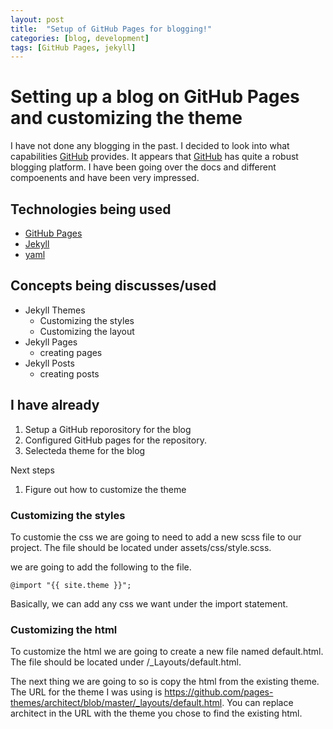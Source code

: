 ```yaml
---
layout: post
title:  "Setup of GitHub Pages for blogging!"
categories: [blog, development]
tags: [GitHub Pages, jekyll]
---
```


# Setting up a blog on GitHub Pages and customizing the theme

I have not done any blogging in the past. I decided to look into what capabilities [GitHub](https://www.github.com) provides. It appears that [GitHub](https://www.github.com) has quite a robust blogging platform. I have been going over the docs and different compoenents and have been very impressed.

## Technologies being used

- [GitHub Pages](https://pages.github.com/)
- [Jekyll](https://jekyllrb.com)
- [yaml](https://yaml.org/)

## Concepts being discusses/used

- Jekyll Themes
  - Customizing the styles
  - Customizing the layout
- Jekyll Pages
  - creating pages
- Jekyll Posts
  - creating posts


## I have already

1. Setup a GitHub reporository for the blog
2. Configured GitHub pages for the repository.
3. Selecteda theme for the blog

Next steps

1. Figure out how to customize the theme

### Customizing the styles
To customie the css we are going to need to add a new scss file to our project. The file should be located under assets/css/style.scss.

we are going to add the following to the file.

```
@import "{{ site.theme }}";
```

Basically, we can add any css we want under the import statement.

### Customizing the html

To customize the html we are going to create a new file named default.html. The file should be located under /_Layouts/default.html.

The next thing we are going to so is copy the html from the existing theme. The URL for the theme I was using is https://github.com/pages-themes/architect/blob/master/_layouts/default.html. You can replace architect in the URL with the theme you chose to find the existing html.
